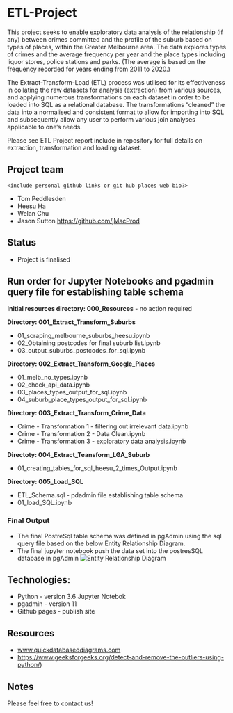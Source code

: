 # ETL-Project

This project seeks to enable exploratory data analysis of the relationship (if any) between crimes committed and the profile of the suburb based on types of places, within the Greater Melbourne area. The data explores types of crimes and the average frequency per year and the place types including liquor stores, police stations and parks. (The average is based on the frequency recorded for years ending from 2011 to 2020.)

The Extract-Transform-Load (ETL) process was utilised for its effectiveness in collating the raw datasets for analysis (extraction) from various sources, and applying numerous transformations on each dataset in order to be loaded into SQL as a relational database. The transformations “cleaned” the data into a normalised and consistent format to allow for importing into SQL and subsequently allow any user to perform various join analyses applicable to one’s needs.

Please see ETL Project report include in repository for full details on extraction, transformation and loading dataset.

## Project team 
    <include personal github links or git hub places web bio?>
* Tom Peddlesden
* Heesu Ha
* Welan Chu
* Jason Sutton https://github.com/jMacProd

## Status
* Project is finalised

## Run order for Jupyter Notebooks and pgadmin query file for establishing table schema

**Initial resources directory: 000_Resources** - no action required

**Directory: 001_Extract_Transform_Suburbs**
* 01_scraping_melbourne_suburbs_heesu.ipynb
* 02_Obtaining postcodes for final suburb list.ipynb
* 03_output_suburbs_postcodes_for_sql.ipynb

**Directory: 002_Extract_Transform_Google_Places**
* 01_melb_no_types.ipynb
* 02_check_api_data.ipynb
* 03_places_types_output_for_sql.ipynb
* 04_suburb_place_types_output_for_sql.ipynb

**Directory: 003_Extract_Transform_Crime_Data**
* Crime - Transformation 1 - filtering out irrelevant data.ipynb
* Crime - Transformation 2 - Data Clean.ipynb
* Crime - Transformation 3 - exploratory data analysis.ipynb

**Directoty: 004_Extract_Teansform_LGA_Suburb**
* 01_creating_tables_for_sql_heesu_2_times_Output.ipynb

**Directory: 005_Load_SQL**
* ETL_Schema.sql - pdadmin file establishing table schema
* 01_load_SQL.ipynb

### Final Output
* The final PostreSql table schema was defined in pgAdmin using the sql query file based on the below Entity Relationship Diagram.
* The final jupyter notebook push the data set into the postresSQL database in pgAdmin
![Entity Relationship Diagram](https://github.com/jMacProd/ETL-Project/blob/main/005_Load_SQL/02_Entity%20Relationship%20Digram/EntityRelationshipDiagram.png)

## Technologies:

* Python - version 3.6 Jupyter Notebok
* pgadmin - version 11
* Github pages - publish site

## Resources
* www.quickdatabaseddiagrams.com
* https://www.geeksforgeeks.org/detect-and-remove-the-outliers-using-python/)

## Notes

  
Please feel free to contact us!
